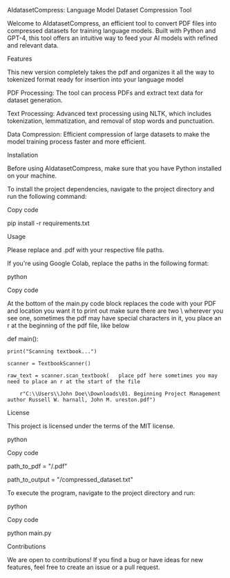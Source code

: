 AIdatasetCompress: Language Model Dataset Compression Tool 

Welcome to AIdatasetCompress, an efficient tool to convert PDF files into compressed datasets for training language models. Built with Python and GPT-4, this tool offers an intuitive way to feed your AI models with refined and relevant data. 

  

Features 

This new version completely takes the pdf and organizes it all the way to tokenized format ready for insertion into your language model 

PDF Processing: The tool can process PDFs and extract text data for dataset generation. 

Text Processing: Advanced text processing using NLTK, which includes tokenization, lemmatization, and removal of stop words and punctuation. 

Data Compression: Efficient compression of large datasets to make the model training process faster and more efficient. 

Installation 

Before using AIdatasetCompress, make sure that you have Python installed on your machine. 

  

To install the project dependencies, navigate to the project directory and run the following command: 

  

Copy code 

pip install -r requirements.txt 

Usage 

Please replace <Your Directory> and <Your PDF File>.pdf with your respective file paths. 

  

If you're using Google Colab, replace the paths in the following format: 

  

python 

Copy code 

At the bottom of the main.py code block replaces the code with your PDF and location you want it to print out make sure there are two \\ wherever you see one, sometimes the pdf may have special characters in it, you place an r at the beginning of the pdf file, like below 

  

def main(): 

    print("Scanning textbook...") 

    scanner = TextbookScanner() 

    raw_text = scanner.scan_textbook(   place pdf here sometimes you may need to place an r at the start of the file

        r"C:\\Users\\John Doe\\Downloads\01. Beginning Project Management author Russell W. harnall, John M. ureston.pdf") 

  

  

License 

This project is licensed under the terms of the MIT license. 

python 

Copy code 

path_to_pdf = "<Your Directory>/<Your PDF File>.pdf" 

path_to_output = "<Your Directory>/compressed_dataset.txt" 

To execute the program, navigate to the project directory and run: 

  

python 

Copy code 

python main.py 

Contributions 

We are open to contributions! If you find a bug or have ideas for new features, feel free to create an issue or a pull request. 

  

  

 

 

